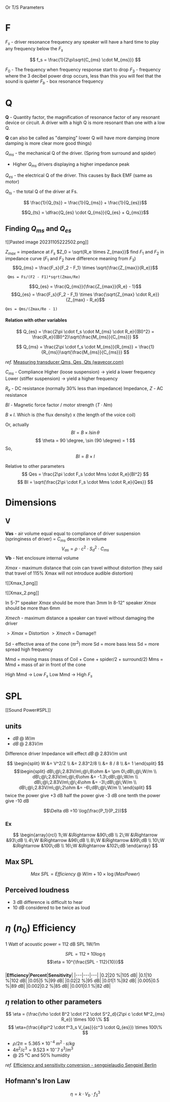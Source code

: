 
Or T/S Parameters

# F

$F_s$ - driver resonance frequency
any speaker will have a hard time to play any frequency below the $F_s$

$$
f_s = \frac{1}{2\pi\sqrt{C_{ms} \cdot M_{ms}}}
$$

$F_0$ - The frequency when frequency response start to drop
$F_3$ - frequency where the 3 decibel power drop occurs, less than this you will feel that the sound is quieter
$F_b$ - box resonance frequency

# Q

**Q** - Quantity factor, the magnification of resonance factor of any resonant device or circuit. A driver with a high Q is more resonant than one with a low Q.  

**Q** can also be called as "damping" lower Q will have more damping (more damping is more clear more good things)

$Q_{ms}$ - the mechanical Q of the driver.  (Spring from surround and spider)
- Higher $Q_{ms}$ drivers displaying a higher impedance peak

$Q_{es}$ - the electrical Q of the driver.  This causes by Back EMF (same as motor)
  
$Q_{ts}$ - the total Q of the driver at Fs. 

$$ \frac{1}{Q_{ts}} = \frac{1}{Q_{ms}} + \frac{1}{Q_{es}}$$

$$Q_{ts} = \dfrac{Q_{es} \cdot Q_{ms}}{Q_{es} + Q_{ms}}$$

## Finding $Q_{ms}$ and $Q_{es}$

![[Pasted image 20231105222502.png]]

$Z_{max}$ = impedance at $F_s$
$Z_0 = \sqrt{R_e \times Z_{max}}$
find $F_1$ and $F_2$ in impedance curve ($F_1$ and $F_2$ have difference meaning from $F_3$)
$$Q_{ms} = \frac{F_s}{F_2 - F_1} \times \sqrt{\frac{Z_{max}}{R_e}}$$

```
 Qms = Fs/(F2 - F1)*sqrt(Zmax/Re)
```
$$Q_{es} = \frac{Q_{ms}}{\frac{Z_{max}}{R_e} - 1}$$
$$Q_{es} = \frac{F_s}{F_2 - F_1} \times \frac{\sqrt{Z_{max} \cdot R_e}}{Z_{max} - R_e}$$
```
Qes = Qms/(Zmax/Re - 1)
```

#### Relation with other variables

$$
Q_{es} = \frac{2\pi \cdot f_s \cdot M_{ms} \cdot R_e}{(Bl)^2} 
       = \frac{R_e}{(Bl)^2}\sqrt{\frac{M_{ms}}{C_{ms}}}
$$

$$
Q_{ms} = \frac{2\pi \cdot f_s \cdot M_{ms}}{R_{ms}} 
       = \frac{1}{R_{ms}}\sqrt{\frac{M_{ms}}{C_{ms}}}
$$


*ref.* [Measuring transducer Qms, Qes, Qts (wavecor.com)](http://www.wavecor.com/Measuring_driver_Q-values.pdf)

$C_{ms}$ - Compliance 
	Higher (loose suspension) -> yield a lower frequency
	Lower (stiffer suspension) -> yield a higher frequency



$R_e$ - DC resistance (normally 30% less than impedance)
Impedance, $Z$ - AC resistance


$Bl$ - Magnetic force factor / motor strength ($T \cdot Nm$)

$B \times l$. Which is (the flux density) x (the length of the voice coil)

Or, actually
$$
Bl = B \times l \sin{\theta}
$$
$$
\theta = 90 \degree,  \sin (90 \degree) = 1
$$
So,
$$
Bl = B \times l
$$

Relative to other parameters
$$
Qes = \frac{2\pi \cdot F_s \cdot Mms \cdot R_e}{Bl^2}
$$
$$
Bl = \sqrt{\frac{2\pi \cdot F_s \cdot Mms \cdot R_e}{Qes}}
$$
# Dimensions
## V

**Vas** - air volume equal equal to compliance of driver suspension (springiness of driver)
     = $C_{ms}$ describe in volume
 $$
 V_{as} = \rho \cdot c^2 \cdot S^2_d \cdot C_{ms}
 $$
**Vb** - Net enclosure internal volume


$Xmax$ - maximum distance that coin can travel without distortion
(they said that travel of 115% Xmax will not introduce audible distortion)

![[Xmax_1.png]]

![[Xmax_2.png]]

In 5-7" speaker $Xmax$ should be more than 3mm
In 8-12" speaker $Xmax$ should be more than 6mm

$Xmech$ - maximum distance a speaker can travel without damaging the driver

$> Xmax$  = Distortion
$> Xmech$ = Damage!!

Sd - effective area of the cone ($\pi r^2$)
more Sd = more bass
less Sd = more spread high frequency


Mmd = moving mass (mass of Coil + Cone + spider/2 + surround/2)
Mms = Mmd + mass of air in front of the cone

High Mmd -> Low $F_s$
Low Mmd -> High $F_s$

# SPL

[[Sound Power#SPL]]
## units 
- $dB\;@\;W/m$
- $dB\;@\;2.83V/m$

Difference driver Impedance will effect $dB\;@\;2.83V/m$ unit

$$
\begin{split}
	W &= V^2/Z \\
	  &= 2.83^2/8 \\
	  &= 8 / 8 \\
	  &= 1
\end{split}
$$
$$\begin{split}
dB\;@\;2.83V/m\;@\;8\ohm &= \pm 0\;dB\;@\;W/m \\
dB\;@\;2.83V/m\;@\;6\ohm &= -1.3\;dB\;@\;W/m \\
dB\;@\;2.83V/m\;@\;4\ohm &= -3\;dB\;@\;W/m \\
dB\;@\;2.83V/m\;@\;2\ohm &= -6\;dB\;@\;W/m \\
\end{split}
$$
twice the power give +3 dB
half the power give -3 dB
one tenth the power give -10 dB

$$\Delta dB =10 \log(\frac{P_1}{P_2})$$

### Ex
$$
\begin{array}{rcl}
 1\;W &\Rightarrow &90\;dB \\
 2\;W &\Rightarrow &93\;dB \\
 4\;W &\Rightarrow &96\;dB \\
 8\;W &\Rightarrow &99\;dB \\
 10\;W &\Rightarrow &100\;dB \\
 16\;W &\Rightarrow &102\;dB
\end{array}
$$

## Max SPL
$$Max\;SPL = Efficiency\;@\;W/m + 10 \times \log(Max Power)$$
## Perceived loudness
- 3 dB difference is difficult to hear
- 10 dB considered to be twice as loud

# $\eta\;(n_0)$ Efficiency

1 Watt of acoustic power = 112 dB SPL 1W/1m

$$SPL = 112 + 10 \log{\eta}$$
$$\eta = 10^{\frac{SPL - 112}{10}}$$
   
|**Efficiency**|**Percent**|**Sensitivity**|
|---|---|---|
|0.2|20 %|105 dB|
|0.1|10 %|102 dB|
|0.05|5 %|99 dB|
|0.02|2 %|95 dB|
|0.01|1 %|92 dB|
|0.005|0.5 %|89 dB|
|0.002|0.2 %|85 dB|
|0.001|0.1 %|82 dB|

## $\eta$ relation to other parameters

$$
\eta = (\frac{\rho \cdot B^2 \cdot l^2 \cdot S^2_d}{2\pi c \cdot M^2_{ms} R_e}) \times 100 \%
$$
$$
\eta=(\frac{4\pi^2 \cdot f^3_s V_{as}}{c^3 \cdot Q_{es}}) \times 100\%
$$

- $\rho/2\pi = 5.365×10^{−4} \;m^2·s/kg$ 
- $4\pi^2 / c^3 = 9.523×10^−7\;s^3/m^3$
- @ 25 °C and 50% humidity


*ref.* [Efficiency and sensitivity conversion - sengpielaudio Sengpiel Berlin](http://www.sengpielaudio.com/calculator-efficiency.htm)

## Hofmann's Iron Law

$$\eta = k \cdot V_b \cdot f_3^3$$


